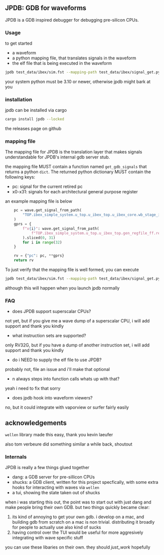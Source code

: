JPDB: GDB for waveforms
-----------------------

JPDB is a GDB inspired debugger for debugging pre-silicon CPUs.

### Usage

to get started 

* a waveform 
* a python mapping file, that translates signals in the waveform
* the elf file that is being executed in the waveform

```bash
jpdb test_data/ibex/sim.fst --mapping-path test_data/ibex/signal_get.py
```

your system python must be 3.10 or newer, otherwise jpdb might bark at you 

### installation 

jpdb can be installed via cargo 

```bash 
cargo install jpdb --locked
```

the releases page on github


### mapping file

The mapping file for JPDB is the translation layer that makes signals
understandable for JPDB's internal gdb server stub. 

the mapping file MUST contain a function named `get_gdb_signals` that returns a
python `dict`. The returned python dictionary MUST contain the following keys:
* pc: signal for the current retired pc
* x0-x31: signals for each architectural general purpose register


an example mapping file is below
```python def get_gdb_signals(wave: Waveform) -> Dict[str, Signal]:
    pc = wave.get_signal_from_path(
        "TOP.ibex_simple_system.u_top.u_ibex_top.u_ibex_core.wb_stage_i.pc_wb_o"
    )
    gprs = {
        f"x{i}": wave.get_signal_from_path(
            f"TOP.ibex_simple_system.u_top.u_ibex_top.gen_regfile_ff.register_file_i.rf_reg.[{i}]"
        ).sliced(0, 31)
        for i in range(32)
    }

    rv = {"pc": pc, **gprs}
    return rv
```

To just verify that the mapping file is well formed, you can execute 

```bash
jpdb test_data/ibex/sim.fst --mapping-path test_data/ibex/signal_get.py --verify-only
```
although this will happen when you launch jpdb normally



### FAQ

* does JPDB support superscalar CPUs?

not yet, but if you give me a wave dump of a superscalar CPU, i will add support
and thank you kindly


* what instruction sets are supported?

only RV32G, but if you have a dump of another instruction set, i will add
support and thank you kindly

* do i NEED to supply the elf file to use JPDB? 

probably not, file an issue and i'll make that optional

* n always steps into function calls whats up with that?

yeah i need to fix that sorry

* does jpdb hook into waveform viewers? 

no, but it could integrate with vaporview or surfer fairly easily

## acknowledgements

`wellen` library made this easy, thank you kevin laeufer

also tom verbeure did something similar a while back, shoutout


### Internals 

JPDB is really a few things glued together 

* dang: a GDB server for pre-sillicon CPUs
* shucks: a GDB client, written for this project specfically, with some extra hooks for interacting with waves via `wellen`
* a tui, showing the state taken out of shucks

when i was starting this out, the point was to start out with just dang and make people bring their own GDB. but two things quickly became clear: 

1. its kind of annoying to get your own gdb. i develop on a mac, and building gdb from scratch on a mac is non trivial. distributing it broadly for people to actually use also kind of sucks
2. having control over the TUI would be useful for more aggresively integrating with wave specific stuff

you can use these libaries on their own. they should _just_work_ hopefully
